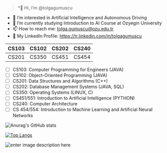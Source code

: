 >*👋 Hi, I’m @tolgagumuscu
- 👀 I’m interested in Artificial Intelligence and Autonomous Driving
- 🌱 I’m currently studying Introduction to AI Course at Ozyegin University
- 📫 How to reach me: tolga.gumuscu@ozu.edu.tr
- 💼 My LinkedIn Profile: https://tr.linkedin.com/in/tolgagumuscu

| CS103 | CS102 | CS202 | CS240 |
|-------|-------|-------|-------|
| CS201 | CS350 | CS451 | CS454 |


 - [ ] CS103: Computer Programming for Engineers (JAVA)
 - [ ] CS102: Object-Oriented Programming (JAVA)
 - [ ] CS201: Data Structures and Algorithms (C++)
 - [ ] CS202: Database Management Systems (JAVA, SQL)
 - [ ] CS350: Operating Systems (LINUX, C)
 - [ ] CS451/551: Introduction to Artificial Intelligence (PYTHON)
 - [ ] CS240: Computer Architecture
 - [ ] CS 454/554: Introduction to Machine Learning and Artificial Neural Networks

![Anurag's GitHub stats](https://github-readme-stats.vercel.app/api?username=tolgagumuscu&show_icons=true&theme=radical)
 
 [![Top Langs](https://github-readme-stats.vercel.app/api/top-langs/?username=tolgagumuscu)](https://github.com/anuraghazra/github-readme-stats)

![enter image description here](https://al.nd.edu/assets/380450/1200x281/bacs_code.jpg)
<!---
![alt text](https://i.ibb.co/V3cPH4d/Programming-design-concept-Programmer-working-Man-and-2-laptop-screen-with-program-code-Trendy-flat.jpg)
tolgagumuscu/tolgagumuscu is a ✨ special ✨ repository because its `README.md` (this file) appears on your GitHub profile.
You can click the Preview link to take a look at your changes.
--->
